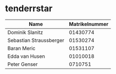 # tenderrstar

|Name|Matrikelnummer|
|-|-|
|Dominik Slanitz | 01430774 |
|Sebastian Straussberger | 01530274 |
|Baran Meric | 01531107 |
|Edda van Husen | 01010018 |
|Peter Genser | 0710751 |
